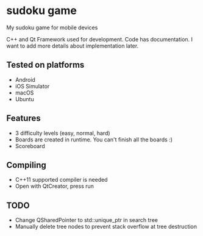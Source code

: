 # sudoku game
My sudoku game for mobile devices

C++ and Qt Framework used for development. Code has documentation. I want to add more details about implementation later.

Tested on platforms
-------------------
- Android
- iOS Simulator
- macOS
- Ubuntu

Features
--------
- 3 difficulty levels (easy, normal, hard)
- Boards are created in runtime. You can't finish all the boards :)
- Scoreboard

Compiling
---------
- C++11 supported compiler is needed
- Open with QtCreator, press run

TODO
----
- Change QSharedPointer to std::unique_ptr in search tree
- Manually delete tree nodes to prevent stack overflow at tree destruction
